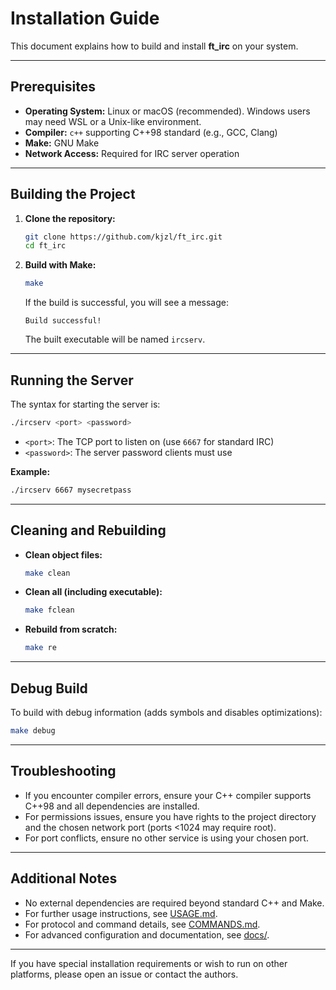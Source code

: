 # Installation Guide

This document explains how to build and install **ft_irc** on your system.

---

## Prerequisites

- **Operating System:** Linux or macOS (recommended). Windows users may need WSL or a Unix-like environment.
- **Compiler:** `c++` supporting C++98 standard (e.g., GCC, Clang)
- **Make:** GNU Make
- **Network Access:** Required for IRC server operation

---

## Building the Project

1. **Clone the repository:**
   ```sh
   git clone https://github.com/kjzl/ft_irc.git
   cd ft_irc
   ```

2. **Build with Make:**
   ```sh
   make
   ```

   If the build is successful, you will see a message:
   ```
   Build successful!
   ```

   The built executable will be named `ircserv`.

---

## Running the Server

The syntax for starting the server is:
```sh
./ircserv <port> <password>
```
- `<port>`: The TCP port to listen on (use `6667` for standard IRC)
- `<password>`: The server password clients must use

**Example:**
```sh
./ircserv 6667 mysecretpass
```

---

## Cleaning and Rebuilding

- **Clean object files:**
  ```sh
  make clean
  ```
- **Clean all (including executable):**
  ```sh
  make fclean
  ```
- **Rebuild from scratch:**
  ```sh
  make re
  ```

---

## Debug Build

To build with debug information (adds symbols and disables optimizations):

```sh
make debug
```

---

## Troubleshooting

- If you encounter compiler errors, ensure your C++ compiler supports C++98 and all dependencies are installed.
- For permissions issues, ensure you have rights to the project directory and the chosen network port (ports <1024 may require root).
- For port conflicts, ensure no other service is using your chosen port.

---

## Additional Notes

- No external dependencies are required beyond standard C++ and Make.
- For further usage instructions, see [USAGE.md](./USAGE.md).
- For protocol and command details, see [COMMANDS.md](./COMMANDS.md).
- For advanced configuration and documentation, see [docs/](./docs/).

---

If you have special installation requirements or wish to run on other platforms, please open an issue or contact the authors.
